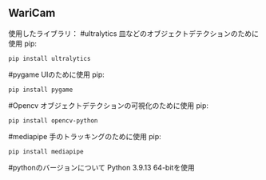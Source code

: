 ## WariCam
使用したライブラリ：
#ultralytics 
皿などのオブジェクトデテクションのために使用
pip:
```
pip install ultralytics
```
#pygame
UIのために使用
pip:
```
pip install pygame
```
#Opencv
オブジェクトデテクションの可視化のために使用
pip:
```
pip install opencv-python
```
#mediapipe
手のトラッキングのために使用
pip:
```
pip install mediapipe
```
#pythonのバージョンについて
Python 3.9.13 64-bitを使用
